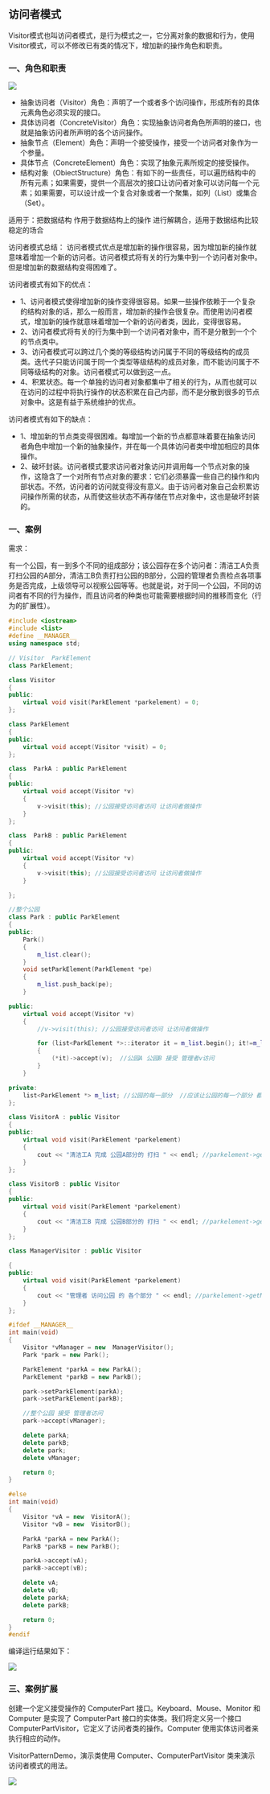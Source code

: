 ## 访问者模式 ##

Visitor模式也叫访问者模式，是行为模式之一，它分离对象的数据和行为，使用Visitor模式，可以不修改已有类的情况下，增加新的操作角色和职责。

### 一、角色和职责 ###

![](https://i.imgur.com/1YzcCZp.png)

- 抽象访问者（Visitor）角色：声明了一个或者多个访问操作，形成所有的具体元素角色必须实现的接口。
- 具体访问者（ConcreteVisitor）角色：实现抽象访问者角色所声明的接口，也就是抽象访问者所声明的各个访问操作。
- 抽象节点（Element）角色：声明一个接受操作，接受一个访问者对象作为一个参量。
- 具体节点（ConcreteElement）角色：实现了抽象元素所规定的接受操作。
- 结构对象（ObiectStructure）角色：有如下的一些责任，可以遍历结构中的所有元素；如果需要，提供一个高层次的接口让访问者对象可以访问每一个元素；如果需要，可以设计成一个复合对象或者一个聚集，如列（List）或集合（Set）。

适用于：把数据结构 作用于数据结构上的操作 进行解耦合，适用于数据结构比较稳定的场合

访问者模式总结：
访问者模式优点是增加新的操作很容易，因为增加新的操作就意味着增加一个新的访问者。访问者模式将有关的行为集中到一个访问者对象中。但是增加新的数据结构变得困难了。

访问者模式有如下的优点：

- 1、访问者模式使得增加新的操作变得很容易。如果一些操作依赖于一个复杂的结构对象的话，那么一般而言，增加新的操作会很复杂。而使用访问者模式，增加新的操作就意味着增加一个新的访问者类，因此，变得很容易。
- 2、访问者模式将有关的行为集中到一个访问者对象中，而不是分散到一个个的节点类中。
- 3、访问者模式可以跨过几个类的等级结构访问属于不同的等级结构的成员类。迭代子只能访问属于同一个类型等级结构的成员对象，而不能访问属于不同等级结构的对象。访问者模式可以做到这一点。
- 4、积累状态。每一个单独的访问者对象都集中了相关的行为，从而也就可以在访问的过程中将执行操作的状态积累在自己内部，而不是分散到很多的节点对象中。这是有益于系统维护的优点。

访问者模式有如下的缺点：

- 1、增加新的节点类变得很困难。每增加一个新的节点都意味着要在抽象访问者角色中增加一个新的抽象操作，并在每一个具体访问者类中增加相应的具体操作。
- 2、破坏封装。访问者模式要求访问者对象访问并调用每一个节点对象的操作，这隐含了一个对所有节点对象的要求：它们必须暴露一些自己的操作和内部状态。不然，访问者的访问就变得没有意义。由于访问者对象自己会积累访问操作所需的状态，从而使这些状态不再存储在节点对象中，这也是破坏封装的。

### 一、案例 ###

需求：

有一个公园，有一到多个不同的组成部分；该公园存在多个访问者：清洁工A负责打扫公园的A部分，清洁工B负责打扫公园的B部分，公园的管理者负责检点各项事务是否完成，上级领导可以视察公园等等。也就是说，对于同一个公园，不同的访问者有不同的行为操作，而且访问者的种类也可能需要根据时间的推移而变化（行为的扩展性）。
```cpp
#include <iostream>
#include <list>
#define __MANAGER__
using namespace std;

// Visitor  ParkElement
class ParkElement;

class Visitor
{
public:
	virtual void visit(ParkElement *parkelement) = 0;
};

class ParkElement
{
public:
	virtual void accept(Visitor *visit) = 0;
};

class  ParkA : public ParkElement
{
public:
	virtual void accept(Visitor *v)
	{
		v->visit(this); //公园接受访问者访问 让访问者做操作
	}
};

class  ParkB : public ParkElement
{
public:
	virtual void accept(Visitor *v)
	{
		v->visit(this); //公园接受访问者访问 让访问者做操作
	}

};

//整个公园 
class Park : public ParkElement
{
public:
	Park()
	{
		m_list.clear();
	}
	void setParkElement(ParkElement *pe)
	{
		m_list.push_back(pe);
	}

public:
	virtual void accept(Visitor *v)
	{
		//v->visit(this); //公园接受访问者访问 让访问者做操作

		for (list<ParkElement *>::iterator it = m_list.begin(); it!=m_list.end(); it++ )
		{
			(*it)->accept(v);  //公园A 公园B 接受 管理者v访问
		}
	}

private:
	list<ParkElement *> m_list; //公园的每一部分  //应该让公园的每一个部分 都让 管理者访问
};

class VisitorA : public Visitor
{
public:
	virtual void visit(ParkElement *parkelement)
	{
		cout << "清洁工A 完成 公园A部分的 打扫 " << endl; //parkelement->getName();
	}
};

class VisitorB : public Visitor
{
public:
	virtual void visit(ParkElement *parkelement)
	{
		cout << "清洁工B 完成 公园B部分的 打扫 " << endl; //parkelement->getName();
	}
};

class ManagerVisitor : public Visitor

{
public:
	virtual void visit(ParkElement *parkelement)
	{
		cout << "管理者 访问公园 的 各个部分 " << endl; //parkelement->getName();
	}
};

#ifdef __MANAGER__
int main(void)
{
	Visitor *vManager = new  ManagerVisitor();
	Park *park = new Park();

	ParkElement *parkA = new ParkA();
	ParkElement *parkB = new ParkB();

	park->setParkElement(parkA);
	park->setParkElement(parkB);

	//整个公园 接受 管理者访问
	park->accept(vManager);

	delete parkA;
	delete parkB;
	delete park;
	delete vManager;

	return 0;
}

#else
int main(void)
{
	Visitor *vA = new  VisitorA();
	Visitor *vB = new  VisitorB();

	ParkA *parkA = new ParkA();
	ParkB *parkB = new ParkB();

	parkA->accept(vA);
	parkB->accept(vB);

	delete vA;
	delete vB;
	delete parkA;
	delete parkB;

	return 0;
}
#endif
````

编译运行结果如下：

![](https://i.imgur.com/aEp428w.png)

### 三、案例扩展 ###

创建一个定义接受操作的 ComputerPart 接口。Keyboard、Mouse、Monitor 和 Computer 是实现了 ComputerPart 接口的实体类。我们将定义另一个接口 ComputerPartVisitor，它定义了访问者类的操作。Computer 使用实体访问者来执行相应的动作。

VisitorPatternDemo，演示类使用 Computer、ComputerPartVisitor 类来演示访问者模式的用法。

![](https://i.imgur.com/OcYTUGz.jpg)